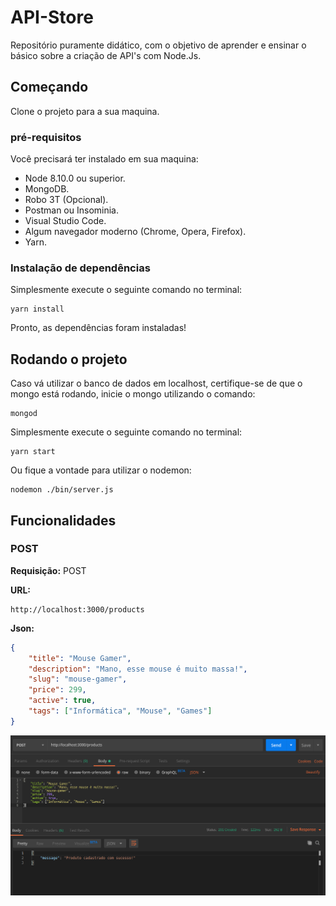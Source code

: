 # API-Store
Repositório puramente didático, com o objetivo de aprender e ensinar o básico sobre a criação de API's com Node.Js.

## Começando
Clone o projeto para a sua maquina.

### pré-requisitos

Você precisará ter instalado em sua maquina:
* Node 8.10.0 ou superior.
* MongoDB.
* Robo 3T (Opcional).
* Postman ou Insominia.
* Visual Studio Code.
* Algum navegador moderno (Chrome, Opera, Firefox).
* Yarn.

### Instalação de dependências
Simplesmente execute o seguinte comando no terminal:
```
yarn install
```

Pronto, as dependências foram instaladas!

## Rodando o projeto
Caso vá utilizar o banco de dados em localhost, certifique-se de que o mongo está rodando, inicie o mongo utilizando o comando:
```
mongod
```

Simplesmente execute o seguinte comando no terminal:
```
yarn start
```

Ou fique a vontade para utilizar o nodemon:
```
nodemon ./bin/server.js
```
## Funcionalidades

### POST 
**Requisição:** POST

**URL:**
```
http://localhost:3000/products
```
**Json:**
``` Json
{
	"title": "Mouse Gamer",
	"description": "Mano, esse mouse é muito massa!",
	"slug": "mouse-gamer",
	"price": 299,
	"active": true,
	"tags": ["Informática", "Mouse", "Games"]
}
```
![Requisição POST](https://github.com/Spinkers/api-store/blob/master/img/01%20-%20POST.png?raw=true)